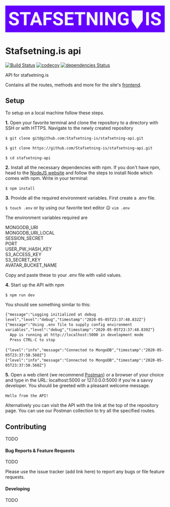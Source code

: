 ![Logo](./logo.png)

# Stafsetning.is api
[![Build Status](https://travis-ci.org/Stafsetning-is/stafsetning-api.svg?branch=master)](https://travis-ci.org/Stafsetning-is/stafsetning-api)
[![codecov](https://codecov.io/gh/Stafsetning-is/stafsetning-api/branch/master/graph/badge.svg)](https://codecov.io/gh/Stafsetning-is/stafsetning-api)
[![dependencies Status](https://david-dm.org/Stafsetning-is/stafsetning-api/status.svg)](https://david-dm.org/Stafsetning-is/stafsetning-api)

API for stafsetning.is

Contains all the routes, methods and more for the site's [frontend](https://github.com/Stafsetning-is/stafsetning-frontend/).

## Setup

To setup on a local machine follow these steps.

**1.** Open your favorite terminal and clone the repository to a directory with SSH or with HTTPS. Navigate to the newly created repository

`$ git clone git@github.com:Stafsetning-is/stafsetning-api.git`

`$ git clone https://github.com/Stafsetning-is/stafsetning-api.git`

`$ cd stafsetning-api`

**2.** Install all the necessary dependencies with npm. If you don't have npm, head to the [NodeJS website](https://nodejs.org/en/download/) and follow the steps to install Node which comes with npm. Write in your terminal:

`$ npm install`

**3.** Provide all the required environment variables. First create a .env file.

`$ touch .env` or by using our favorite text editor 😉 `vim .env`

The environment variables required are

MONGODB_URI<br>
MONGODB_URI_LOCAL<br>
SESSION_SECRET<br>
PORT<br>
USER_PW_HASH_KEY<br>
S3_ACCESS_KEY<br>
S3_SECRET_KEY<br>
AVATAR_BUCKET_NAME

Copy and paste these to your .env file with valid values.

**4.** Start up the API with npm

`$ npm run dev`

You should see something similar to this:

```
{"message":"Logging initialized at debug level","level":"debug","timestamp":"2020-05-05T23:37:48.832Z"}
{"message":"Using .env file to supply config environment variables","level":"debug","timestamp":"2020-05-05T23:37:48.839Z"}
  App is running at http://localhost:5000 in development mode
  Press CTRL-C to stop

{"level":"info","message":"Connected to MongoDB","timestamp":"2020-05-05T23:37:50.560Z"}
{"level":"info","message":"Connected to MongoDB","timestamp":"2020-05-05T23:37:50.560Z"}
```

<b>5.</b> Open a web client (we recommend [Postman](https://www.postman.com/downloads/)) or a browser of your choice and type in the URL: localhost:5000 or 127.0.0.0:5000 if you're a savvy developer. You should be greeted with a pleasant welcome message. 

`Hello from the API!`

Alternatively you can visit the API with the link at the top of the repository page. You can use our Postman collection to try all the specified routes.

## Contributing

TODO

#### Bug Reports & Feature Requests

TODO

Please use the issue tracker (add link here) to report any bugs or file feature requests.

#### Developing

TODO
